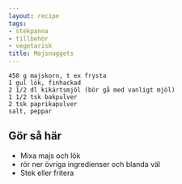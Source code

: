 ```yaml
---
layout: recipe
tags:
- stekpanna
- tillbehör
- vegetarisk
title: Majsnuggets
---
```


```
450 g majskorn, t ex frysta
1 gul lök, finhackad
2 1/2 dl kikärtsmjöl (bör gå med vanligt mjöl)
1 1/2 tsk bakpulver
2 tsk paprikapulver
salt, peppar
```

## Gör så här
* Mixa majs och lök
* rör ner övriga ingredienser och blanda väl
* Stek eller fritera
